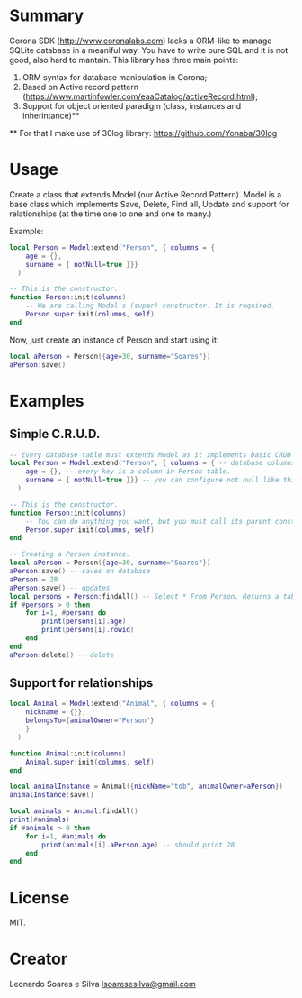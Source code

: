 # Summary

Corona SDK (http://www.coronalabs.com) lacks a ORM-like to manage SQLite database in a meaniful way. You have to write pure SQL and it is not good, also hard to mantain. This library has three main points:

1. ORM syntax for database manipulation in Corona; 
2. Based on Active record pattern (https://www.martinfowler.com/eaaCatalog/activeRecord.html);
3. Support for object oriented paradigm (class, instances and inherintance)**

** For that I make use of 30log library: https://github.com/Yonaba/30log

# Usage

Create a class that extends Model (our Active Record Pattern). Model is a base class which implements Save, Delete, Find all, Update and support for relationships (at the time one to one and one to many.)

Example:

```lua
local Person = Model:extend("Person", { columns = {
    age = {}, 
    surname = { notNull=true }}}
  )

-- This is the constructor. 
function Person:init(columns)
    -- We are calling Model's (super) constructor. It is required.
    Person.super:init(columns, self) 
end
```
Now, just create an instance of Person and start using it:

```lua
local aPerson = Person({age=30, surname="Soares"})
aPerson:save()
```

# Examples

## Simple C.R.U.D.

```lua
-- Every database table must extends Model as it implements basic CRUD operations.
local Person = Model:extend("Person", { columns = { -- database columns should be inside this table
    age = {}, -- every key is a column in Person table.
    surname = { notNull=true }}} -- you can configure not null like this.
  )

-- This is the constructor. 
function Person:init(columns)
    -- You can do anything you want, but you must call its parent constructor (Model)
    Person.super:init(columns, self) 
end

-- Creating a Person instance.
local aPerson = Person({age=30, surname="Soares"})
aPerson:save() -- saves on database
aPerson = 28
aPerson:save() -- updates
local persons = Person:findAll() -- Select * From Person. Returns a table with results.
if #persons > 0 then
    for i=1, #persons do
        print(persons[i].age)
        print(persons[i].rowid)
    end
end
aPerson:delete() -- delete
```

## Support for relationships

```lua
local Animal = Model:extend("Animal", { columns = {
    nickname = {}},
    belongsTo={animalOwner="Person"}
    }
  )

function Animal:init(columns)
    Animal.super:init(columns, self)
end

local animalInstance = Animal({nickName="tob", animalOwner=aPerson})
animalInstance:save()

local animals = Animal:findAll()
print(#animals)
if #animals > 0 then
    for i=1, #animals do
        print(animals[i].aPerson.age) -- should print 28
    end
end
```

# License

MIT.

# Creator

Leonardo Soares e Silva
lsoaresesilva@gmail.com